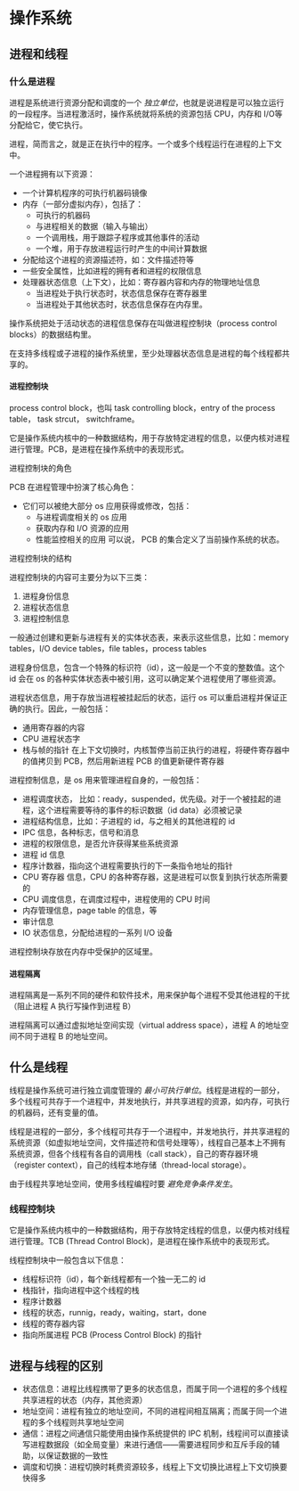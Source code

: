 # 操作系统

## 进程和线程

### 什么是进程

进程是系统进行资源分配和调度的一个 _独立单位_，也就是说进程是可以独立运行的一段程序。当进程激活时，操作系统就将系统的资源包括 CPU，内存和 I/O等分配给它，使它执行。

进程，简而言之，就是正在执行中的程序。一个或多个线程运行在进程的上下文中。

一个进程拥有以下资源：

- 一个计算机程序的可执行机器码镜像
- 内存（一部分虚拟内存），包括了：
    - 可执行的机器码
    - 与进程相关的数据（输入与输出）
    - 一个调用栈，用于跟踪子程序或其他事件的活动
    - 一个堆，用于存放进程运行时产生的中间计算数据
- 分配给这个进程的资源描述符，如：文件描述符等
- 一些安全属性，比如进程的拥有者和进程的权限信息
- 处理器状态信息（上下文），比如：寄存器内容和内存的物理地址信息
    - 当进程处于执行状态时，状态信息保存在寄存器里
    - 当进程处于其他状态时，状态信息保存在内存里。

操作系统把处于活动状态的进程信息保存在叫做进程控制块（process control blocks）的数据结构里。

在支持多线程或子进程的操作系统里，至少处理器状态信息是进程的每个线程都共享的。

#### 进程控制块

process control block，也叫 task controlling block，entry of the process table， task strcut， switchframe。

它是操作系统内核中的一种数据结构，用于存放特定进程的信息，以便内核对进程进行管理。PCB，是进程在操作系统中的表现形式。

进程控制块的角色

PCB 在进程管理中扮演了核心角色：

- 它们可以被绝大部分 os 应用获得或修改，包括：
    - 与进程调度相关的 os 应用
    - 获取内存和 I/O 资源的应用
    - 性能监控相关的应用
可以说， PCB 的集合定义了当前操作系统的状态。

进程控制块的结构

进程控制块的内容可主要分为以下三类：

1. 进程身份信息
2. 进程状态信息
3. 进程控制信息

一般通过创建和更新与进程有关的实体状态表，来表示这些信息，比如：memory tables，I/O device tables，file tables，process tables

进程身份信息，包含一个特殊的标识符（id），这一般是一个不变的整数值。这个 id 会在 os 的各种实体状态表中被引用，这可以确定某个进程使用了哪些资源。

进程状态信息，用于存放当进程被挂起后的状态，运行 os 可以重启进程并保证正确的执行。因此，一般包括：

- 通用寄存器的内容
- CPU 进程状态字
- 栈与帧的指针
在上下文切换时，内核暂停当前正执行的进程，将硬件寄存器中的值拷贝到 PCB，然后用新进程 PCB 的值更新硬件寄存器

进程控制信息，是 os 用来管理进程自身的，一般包括：

- 进程调度状态， 比如：ready，suspended，优先级。对于一个被挂起的进程，这个进程需要等待的事件的标识数据（id data）必须被记录
- 进程结构信息，比如：子进程的 id，与之相关的其他进程的 id
- IPC 信息，各种标志，信号和消息
- 进程的权限信息，是否允许获得某些系统资源
- 进程 id 信息
- 程序计数器，指向这个进程需要执行的下一条指令地址的指针
- CPU 寄存器 信息，CPU 的各种寄存器，这是进程可以恢复到执行状态所需要的
- CPU 调度信息，在调度过程中，进程使用的 CPU 时间
- 内存管理信息，page table 的信息，等
- 审计信息
- IO 状态信息，分配给进程的一系列 I/O 设备

进程控制块存放在内存中受保护的区域里。

#### 进程隔离

进程隔离是一系列不同的硬件和软件技术，用来保护每个进程不受其他进程的干扰（阻止进程 A 执行写操作到进程 B）

进程隔离可以通过虚拟地址空间实现（virtual address space），进程 A 的地址空间不同于进程 B 的地址空间。


## 什么是线程

线程是操作系统可进行独立调度管理的 _最小可执行单位_。线程是进程的一部分，多个线程可共存于一个进程中，并发地执行，并共享进程的资源，如内存，可执行的机器码，还有变量的值。

线程是进程的一部分，多个线程可共存于一个进程中，并发地执行，并共享进程的系统资源（如虚拟地址空间，文件描述符和信号处理等），线程自己基本上不拥有系统资源，但各个线程有各自的调用栈（call stack），自己的寄存器环境（register context），自己的线程本地存储（thread-local storage）。

由于线程共享地址空间，使用多线程编程时要 _避免竞争条件发生_。


### 线程控制块

它是操作系统内核中的一种数据结构，用于存放特定线程的信息，以便内核对线程进行管理。TCB (Thread Control Block)，是进程在操作系统中的表现形式。

线程控制块中一般包含以下信息：

- 线程标识符（id），每个新线程都有一个独一无二的 id
- 栈指针，指向进程中这个线程的栈
- 程序计数器
- 线程的状态，runnig，ready，waiting，start，done
- 线程的寄存器内容
-  指向所属进程 PCB (Process Control Block) 的指针


## 进程与线程的区别

- 状态信息：进程比线程携带了更多的状态信息，而属于同一个进程的多个线程共享进程的状态（内存，其他资源）
- 地址空间：进程有独立的地址空间，不同的进程间相互隔离；而属于同一个进程的多个线程则共享地址空间
- 通信：进程之间通信只能使用由操作系统提供的 IPC 机制，线程间可以直接读写进程数据段（如全局变量）来进行通信——需要进程同步和互斥手段的辅助，以保证数据的一致性
- 调度和切换：进程切换时耗费资源较多，线程上下文切换比进程上下文切换要快得多

